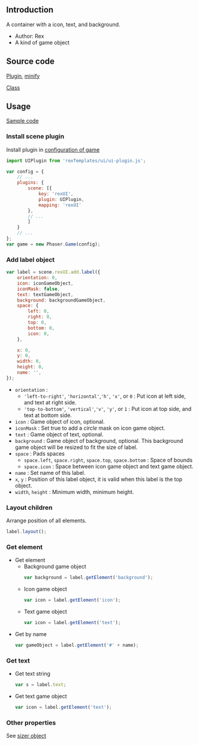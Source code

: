 ## Introduction

A container with a icon, text, and background.

- Author: Rex
- A kind of game object

## Source code

[Plugin](https://github.com/rexrainbow/phaser3-rex-notes/blob/master/templates/ui/ui-plugin.js), [minify](https://github.com/rexrainbow/phaser3-rex-notes/blob/master/plugins/dist/rexuiplugin.min.js)

[Class](https://github.com/rexrainbow/phaser3-rex-notes/blob/master/templates/ui/label/Label.js)

## Usage

[Sample code](https://github.com/rexrainbow/phaser3-rex-notes/tree/master/examples/ui-label)

### Install scene plugin

Install plugin in [configuration of game](game.md#configuration)

```javascript
import UIPlugin from 'rexTemplates/ui/ui-plugin.js';

var config = {
    // ...
    plugins: {
        scene: [{
            key: 'rexUI',
            plugin: UIPlugin,
            mapping: 'rexUI'
        },
        // ...
        ]
    }
    // ...
};
var game = new Phaser.Game(config);
```

### Add label object

```javascript
var label = scene.rexUI.add.label({
    orientation: 0,
    icon: iconGameObject,
    iconMask: false,
    text: textGameObject,
    background: backgroundGameObject,
    space: {
        left: 0,
        right: 0,
        top: 0,
        bottom: 0,
        icon: 0,
    },

    x: 0,
    y: 0,
    width: 0,
    height: 0,
    name: '',
});
```

- `orientation` :
    - `'left-to-right'`, `'horizontal'`,`'h'`, `'x'`, or `0` : Put icon at left side, and text at right side.
    - `'top-to-bottom'`, `'vertical'`,`'v'`, `'y'`, or `1` : Put icon at top side, and text at bottom side.
- `icon` : Game object of icon, optional.
- `iconMask` : Set true to add a *circle* mask on icon game object.
- `text` : Game object of text, optional.
- `background` : Game object of background, optional. This background game object will be resized to fit the size of label.
- `space` : Pads spaces
    - `space.left`, `space.right`, `space.top`, `space.bottom` : Space of bounds
    - `space.icon` : Space between icon game object and text game object.
- `name` : Set name of this label.
- `x`, `y` : Position of this label object, it is valid when this label is the top object.
- `width`, `height` : Minimum width, minimum height.

### Layout children

Arrange position of all elements.

```javascript
label.layout();
```

### Get element

- Get element
    - Background game object
        ```javascript
        var background = label.getElement('background');
        ```
    - Icon game object
        ```javascript
        var icon = label.getElement('icon');
        ```
    - Text game object
        ```javascript
        var icon = label.getElement('text');
        ```
- Get by name
    ```javascript
    var gameObject = label.getElement('#' + name);
    ```

### Get text

- Get text string
    ```javascript
    var s = label.text;
    ```
- Get text game object
    ```javascript
    var icon = label.getElement('text');
    ```

### Other properties

See [sizer object](ui-sizer.md)
